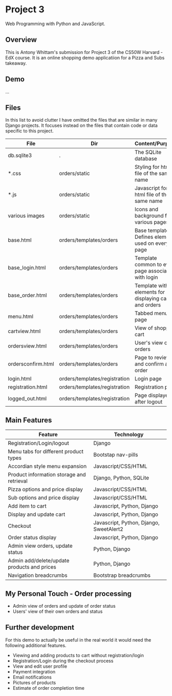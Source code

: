 # Project 3

Web Programming with Python and JavaScript.

## Overview
This is Antony Whittam's submission for Project 3 of the CS50W Harvard - EdX course. It is an online shopping demo applicatiion for a Pizza and Subs takeaway.

## Demo
...

## Files
In this list to avoid clutter I have omitted the files that are similar in many Django projects. 
It focuses instead on the files that contain code or data specific to this project.

| File               | Dir               | Content/Purpose             |
| -----------------  | ----------------- | --------------------------- |
| db.sqlite3         | .                             | The SQLite database
| *.css              | orders/static                 | Styling for html file of the same name
| *.js               | orders/static                 | Javascript for html file of the same name
| various images     | orders/static                 | Icons and background for various pages 
| base.html          | orders/templates/orders       | Base template. Defines elements used on every page
| base_login.html    | orders/templates/orders       | Template common to every page associated with login
| base_order.html    | orders/templates/orders       | Template with elements for displaying cart and orders
| menu.html          | orders/templates/orders       | Tabbed menu page
| cartview.html      | orders/templates/orders       | View of shopping cart
| ordersview.html    | orders/templates/orders       | User's view of orders
| ordersconfirm.html | orders/templates/orders       | Page to review and confirm an order
| login.html         | orders/templates/registration | Login page
| registration.html  | orders/templates/registration | Registration page
| logged_out.html    | orders/templates/registration | Page displayed after logout

## Main Features
| Feature                                     | Technology                  |
| -----------------------------------------   | --------------------------- |
| Registration/Login/logout                   | Django
| Menu tabs for different product types       | Bootstap nav-pills
| Accordian style menu expansion              | Javascript/CSS/HTML
| Product information storage and retrieval   | Django, Python, SQLite
| Pizza options and price display             | Javascript/CSS/HTML
| Sub options and price display               | Javascript/CSS/HTML
| Add item to cart                            | Javascript, Python, Django
| Display and update cart                     | Javascript, Python, Django
| Checkout                                    | Javascript, Python, Django, SweetAlert2
| Order status display                        | Javascript, Python, Django
| Admin view orders, update status            | Python, Django
| Admin add/delete/update products and prices | Python, Django
| Navigation breadcrumbs                      | Bootstrap breadcrumbs

## My Personal Touch - Order processing
* Admin view of orders and update of order status 
* Users' view of their own orders and status

## Further development
For this demo to actually be useful in the real world it would need the following additional features.

* Viewing and adding products to cart without registration/login
* Registration/Login during the checkout process
* View and edit user profile
* Payment integration
* Email notifications
* Pictures of products
* Estimate of order completion time
